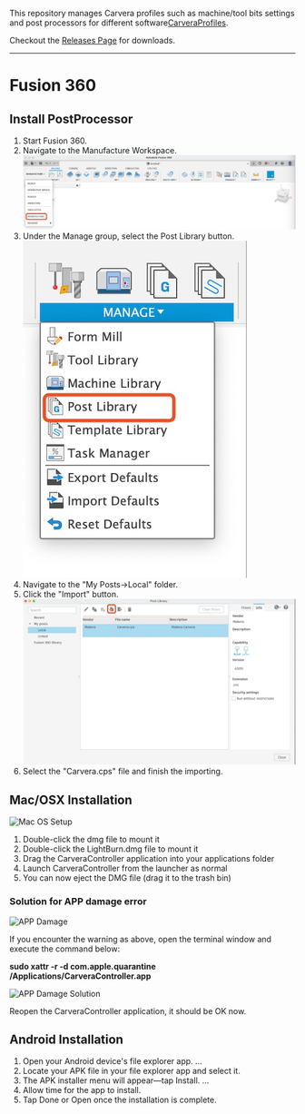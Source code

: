 This repository manages Carvera profiles such as machine/tool bits settings and post processors for different software[CarveraProfiles](https://www.makera.com). 

Checkout the [Releases Page](https://github.com/MakeraInc/CarveraProfiles/releases) for downloads.

----

# Fusion 360

## Install PostProcessor
1. Start Fusion 360.
2. Navigate to the Manufacture Workspace.
![F360 Workspace](/img/F360-Workspace.png)
3. Under the Manage group, select the Post Library button.
![F360 Post Library](/img/F360-Post-Library.png)
4. Navigate to the "My Posts->Local" folder.
5. Click the "Import" button.
![F360 Post Import](/img/F360-Post-Import.png)
6. Select the "Carvera.cps" file and finish the importing.

## Mac/OSX Installation
![Mac OS Setup](/img/Mac-Setup.png)

1. Double-click the dmg file to mount it 
3. Double-click the LightBurn.dmg file to mount it
4. Drag the CarveraController application into your applications folder
5. Launch CarveraController from the launcher as normal
6. You can now eject the DMG file (drag it to the trash bin)

### Solution for APP damage error
![APP Damage](/img/APP-Damage-Error.png)

If you encounter the warning as above, open the terminal window and execute the command below:

**sudo xattr -r -d com.apple.quarantine /Applications/CarveraController.app**

![APP Damage Solution](/img/APP-Damage-solution.png)

Reopen the CarveraController application, it should be OK now.

## Android Installation

1. Open your Android device's file explorer app. ...
2. Locate your APK file in your file explorer app and select it.
3. The APK installer menu will appear—tap Install. ...
4. Allow time for the app to install.
5. Tap Done or Open once the installation is complete.



